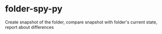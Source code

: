 # folder-spy-py
Create snapshot of the folder, compare snapshot with folder's current state, report about differences
